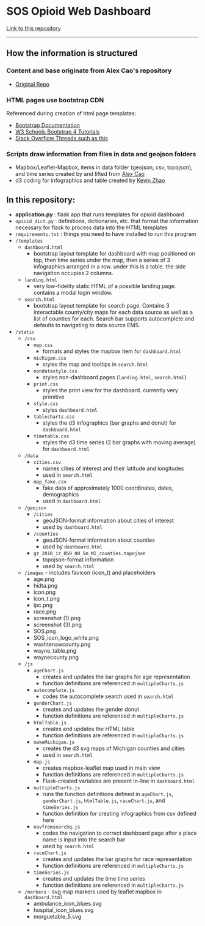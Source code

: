 # SOS Opioid Web Dashboard

[Link to this repository](https://github.com/choisteph/SOSFlaskDashboard)

---
## How the information is structured

### Content and base originate from Alex Cao's repository
  - [Original Repo](https://github.com/caocscar/opioid-web)

### HTML pages use bootstrap CDN
Referenced during creation of html page templates:
  - [Bootstrap Documentation](https://getbootstrap.com/docs/4.3/getting-started/introduction/)
  - [W3 Schools Bootstrap 4 Tutorials](https://www.w3schools.com/bootstrap4/bootstrap_get_started.asp)
  - [Stack Overflow Threads such as this](https://stackoverflow.com/questions/29258382/bootstrap-align-divs-to-top-middle-and-bottom)

### Scripts draw information from files in data and geojson folders
  - Mapbox/Leaflet-Mapbox, items in data folder (geojson, csv, topojson), and time series created by and lifted from [Alex Cao](https://github.com/caocscar)
  - d3 coding for infographics and table created by [Kevin Zhao](https://github.com/kevinzhao07)


## In this repository:
- **application.py** : flask app that runs templates for opioid dashboard
- `opioid_dict.py` : definitions, dictionaries, etc. that format the information necessary for flask to process data into the HTML templates
- `requirements.txt` : things you need to have installed to run this program
- `/templates`
    - `dashboard.html`
        - bootstrap layout template for dashboard with map positioned on top, then time series under the map, then a series of 3 infographics arranged in a row. under this is a table. the side navigation occupies 2 columns.
    - `landing.html`
        - very low-fidelity static HTML of a possible landing page. contains a modal login window.
    - `search.html`
        - bootstrap layout template for search page. Contains 3 interactable county/city maps for each data source as well as a list of counties for each. Search bar supports autocomplete and defaults to navigating to data source EMS. 
- `/static`
    - `/css`
        - `map.css`
            - formats and styles the mapbox item for `dashboard.html`
        - `michigan.css`
            - styles the map and tooltips in `search.html`
        - `nondatastyle.css`
            - styles non-dashboard pages (`landing.html`, `search.html`)
        - `print.css`
            - styles the print view for the dashboard. currently very primitive
        - `style.css`
            - styles `dashboard.html`
        - `tablecharts.css`
            - styles the d3 infographics (bar graphs and donut) for `dashboard.html`
        - `timetable.css`
            - styles the d3 time series (2 bar graphs with moving average) for `dashboard.html`
    - `/data`
        - `cities.csv`
            - names cities of interest and their latitude and longitudes
            - used in `search.html`
        - `map_fake.csv`
            - fake data of approximately 1000 coordinates, dates, demographics
            - used in `dashboard.html`
    - `/geojson`
        - `/cities`
            - geoJSON-format information about cities of interest
            - used by `dashboard.html`
        - `/counties`
            - geoJSON-format information about counties
            - used by `dashboard.html`
        - `gz_2010_iz_050_00_5m_MI_counties.topojson`
            - topojson-format information
            - used by `search.html`
    - `/images` - includes favicon (icon_t) and placeholders
        - age.png
        - hidta.png
        - icon.png
        - icon_t.png
        - ipc.png
        - race.png
        - screenshot (1).png
        - screenshot (3).png
        - SOS.png
        - SOS_icon_logo_white.png
        - washtenawcounty.png
        - wayne_table.png
        - waynecounty.png
    - `/js`
        - `ageChart.js`
            - creates and updates the bar graphs for age representation
            - function definitions are referenced in `multipleCharts.js`
        - `autocomplete.js`
            - codes the autocomplete search used in `search.html`
        - `genderChart.js`
            - creates and updates the gender donut
            - function definitions are referenced in `multipleCharts.js`
        - `htmlTable.js`
            - creates and updates the HTML table
            - function definitions are referenced in `multipleCharts.js`        
        - `makeMichigan.js`
            - creates the d3 svg maps of Michigan counties and cities
            - used in `search.html`
        - `map.js`
            - creates mapbox-leaflet map used in main view
            - function definitions are referenced in `multipleCharts.js`
            - Flask-created variables are present in-line in `dashboard.html`
        - `multipleCharts.js`
            - runs the function definitions defined in `ageChart.js`, `genderChart.js`, `htmlTable.js`, `raceChart.js`, and `timeSeries.js`
            - function definition for creating infographics from csv defined here
        - `navfromsearchq.js`
            - codes the navigation to correct dashboard page after a place name is input into the search bar
            - used by `search.html`
        - `raceChart.js`
            - creates and updates the bar graphs for race representation
            - function definitions are referenced in `multipleCharts.js`
        - `timeSeries.js`
            - creates and updates the time time series
            - function definitions are referenced in `multipleCharts.js`
    - `/markers` - svg map markers used by leaflet mapbox in `dashboard.html`
        - ambulance_icon_blues.svg
        - hospital_icon_blues.svg
        - morguetable_5.svg
